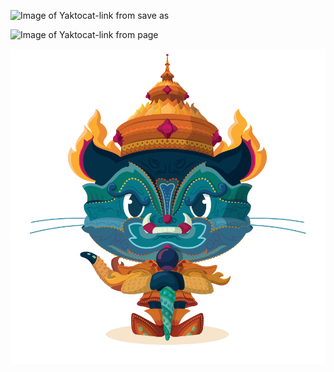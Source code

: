 ![Image of Yaktocat-link from save as](https://camo.githubusercontent.com/d8f7abcee9fdb2cded758cbff3b0b3036d4a4641bf58f0cb221aa3d4c1b17d93/68747470733a2f2f6f63746f6465782e6769746875622e636f6d2f696d616765732f79616b746f6361742e706e67)


![Image of Yaktocat-link from page](https://octodex.github.com/images/yaktocat.png)



![Image of Yaktocat](https://github.com/dmoullet505/markdown-portfolio/blob/add-images-links/_includes/github-yaktocat.png)
